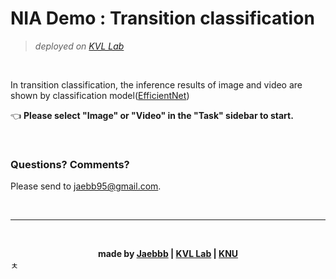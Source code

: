 # NIA Demo : Transition classification
>*deployed on [KVL Lab](http://vl.knu.ac.kr)*

<br/>

In transition classification, the inference results of image and video are shown by classification model([EfficientNet](https://github.com/lukemelas/EfficientNet-PyTorch))

👈 **Please select "Image" or "Video" in the "Task" sidebar to start.**


<br/>

### Questions? Comments?

Please send to [jaebb95@gmail.com](mailto://jaebb95@gmail.com).

<br/>

---

<br/>

**<div align="center">made by [Jaebbb](https://github.com/jaebbb) | [KVL Lab](http://vl.knu.ac.kr) | [KNU](http://knu.ac.kr)</div>**
ㅊ